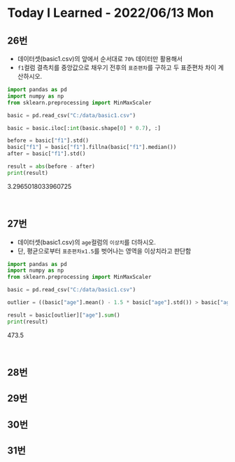 # Today I Learned - 2022/06/13 Mon

## 26번
- 데이터셋(basic1.csv)의 앞에서 순서대로 `70%` 데이터만 활용해서
- `f1`컬럼 결측치를 중앙값으로 채우기 전후의 `표준편차`를 구하고 두 표준편차 차이 계산하시오.
```python
import pandas as pd
import numpy as np
from sklearn.preprocessing import MinMaxScaler

basic = pd.read_csv("C:/data/basic1.csv")

basic = basic.iloc[:int(basic.shape[0] * 0.7), :]

before = basic["f1"].std() 
basic["f1"] = basic["f1"].fillna(basic["f1"].median())
after = basic["f1"].std()

result = abs(before - after)
print(result)
```
3.2965018033960725

<br>

## 27번
- 데이터셋(basic1.csv)의 `age`컬럼의 `이상치`를 더하시오.
- 단, 평균으로부터 `표준편차x1.5`를 벗어나는 영역을 이상치라고 판단함
```python
import pandas as pd
import numpy as np
from sklearn.preprocessing import MinMaxScaler

basic = pd.read_csv("C:/data/basic1.csv")

outlier = ((basic["age"].mean() - 1.5 * basic["age"].std()) > basic["age"]) | (basic["age"] >(basic["age"].mean() + 1.5 * basic["age"].std()))

result = basic[outlier]["age"].sum()
print(result)
```
473.5

<br>

## 28번

## 29번

## 30번

## 31번
